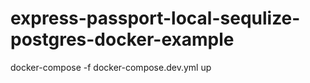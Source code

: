 # express-passport-local-sequlize-postgres-docker-example

docker-compose -f docker-compose.dev.yml up
